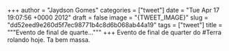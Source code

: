 
+++
author = "Jaydson Gomes"
categories = ["tweet"]
date = "Tue Apr 17 19:07:56 +0000 2012"
draft = false
image = "{TWEET_IMAGE}"
slug = "dd52eed9e260d5f7ec98771b4c8d6b068ab44a19"
tags = ["tweet"]
title = """Evento de final de quarte..."""
+++
Evento de final de quarter do  #Terra rolando hoje. Ta bem massa.
